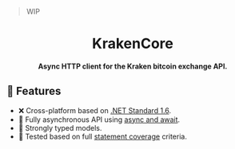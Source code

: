 > WIP

<h1 align="center">KrakenCore</h1>

<h4 align="center">Async HTTP client for the Kraken bitcoin exchange API.</h4>

## 🎉 Features
- ❌ Cross-platform based on [.NET Standard 1.6](https://docs.microsoft.com/en-us/dotnet/standard/net-standard).
- 🔁 Fully asynchronous API using [async and await](https://docs.microsoft.com/en-us/dotnet/csharp/async).
- 💪 Strongly typed models.
- 🛂 Tested based on full [statement coverage](https://en.wikipedia.org/wiki/Code_coverage#Basic_coverage_criteria) criteria.